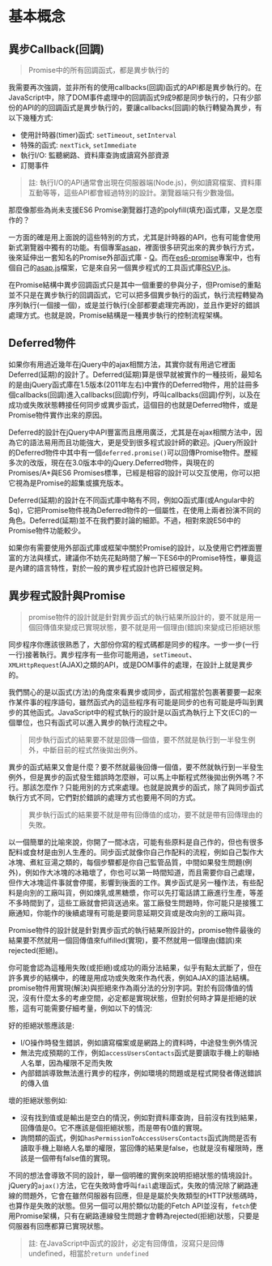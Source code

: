 # 基本概念

## 異步Callback(回調)

> Promise中的所有回調函式，都是異步執行的

我需要再次強調，並非所有的使用callbacks(回調)函式的API都是異步執行的。在JavaScript中，除了DOM事件處理中的回調函式9成9都是同步執行的，只有少部份的API的的回調函式是異步執行的，要讓callbacks(回調)的執行轉變為異步，有以下幾種方式:

- 使用計時器(timer)函式: `setTimeout`, `setInterval`
- 特殊的函式: `nextTick`, `setImmediate`
- 執行I/O: 監聽網路、資料庫查詢或讀寫外部資源
- 訂閱事件

> 註: 執行I/O的API通常會出現在伺服器端(Node.js)，例如讀寫檔案、資料庫互動等等，這些API都會經過特別的設計。瀏覽器端只有少數幾個。

那麼像那些為尚未支援ES6 Promise瀏覽器打造的polyfill(填充)函式庫，又是怎麼作的？

一方面的確是用上面說的這些特別的方式，尤其是計時器的API，也有可能會使用新式瀏覽器中獨有的功能。有個專案[asap](https://github.com/kriskowal/asap)，裡面很多研究出來的異步執行方式，後來延伸出一套知名的Promise外部函式庫 - [Q](https://github.com/kriskowal/q)。而在[es6-promise](https://github.com/stefanpenner/es6-promise)專案中，也有個自己的[asap.js](https://github.com/stefanpenner/es6-promise/blob/master/lib/es6-promise/asap.js)檔案，它是來自另一個異步程式的工具函式庫[RSVP.js](https://github.com/tildeio/rsvp.js)。

在Promise結構中異步回調函式只是其中一個重要的參與分子，但Promise的重點並不只是在異步執行的回調函式，它可以把多個異步執行的函式，執行流程轉變為序列執行(一個接一個)，或是並行執行(全部都要處理完再說)，並且作更好的錯誤處理方式。也就是說，Promise結構是一種異步執行的控制流程架構。

## Deferred物件

如果你有用過近幾年在jQuery中的ajax相關方法，其實你就有用過它裡面Deferred(延期)的設計了。Deferred(延期)算是很早就被實作的一種技術，最知名的是由jQuery函式庫在1.5版本(2011年左右)中實作的Deferred物件，用於註冊多個callbacks(回調)進入callbacks(回調)佇列，呼叫callbacks(回調)佇列，以及在成功或失敗狀態轉接任何同步或異步函式，這個目的也就是Deferred物件，或是Promise物件實作出來的原因。

Deferred的設計在jQuery中API豐富而且應用廣泛，尤其是在ajax相關方法中，因為它的語法易用而且功能強大，更是受到很多程式設計師的歡迎。jQuery所設計的Deferred物件中其中有一個`deferred.promise()`可以回傳Promise物件。歷經多次的改版，現在在3.0版本中的jQuery.Deferred物件，與現在的Promises/A+與ES6 Promises標準，已經是相容的設計可以交互使用，你可以把它視為是Promise的超集或擴充版本。

Deferred(延期)的設計在不同函式庫中略有不同，例如Q函式庫(或Angular中的$q)，它把Promise物件視為Deferred物件的一個屬性，在使用上兩者扮演不同的角色。Deferred(延期)並不在我們要討論的細節。不過，相對來說ES6中的Promise物件功能較少。

如果你有需要使用外部函式庫或框架中關於Promise的設計，以及使用它們裡面豐富的方法與樣式，建議你不妨先花點時間了解一下ES6中的Promise特性，畢竟這是內建的語言特性，對於一般的異步程式設計也許已經很足夠。

## 異步程式設計與Promise

> promise物件的設計就是針對異步函式的執行結果所設計的，要不就是用一個回傳值來變成已實現狀態，要不就是用一個理由(錯誤)來變成已拒絕狀態

同步程序你應該很熟悉了，大部份你寫的程式碼都是同步的程序。一步一步(一行一行)接著執行。異步程序有一些你可能用過，`setTimeout`、`XMLHttpRequest`(AJAX)之類的API，或是DOM事件的處理，在設計上就是異步的。

我們關心的是以函式(方法)的角度來看異步或同步，函式相當於包裹著要要一起來作某件事的程序語句，雖然函式內的這些程序有可能是同步的也有可能是呼叫到異步的其他函式。JavaScript中的程式執行的設計是以函式為執行上下文(EC)的一個單位，也只有函式可以進入異步的執行流程之中。

> 同步執行函式的結果要不就是回傳一個值，要不然就是執行到一半發生例外，中斷目前的程式然後拋出例外。

異步的函式結果又會是什麼？要不然就最後回傳一個值，要不然就執行到一半發生例外，但是異步的函式發生錯誤時怎麼辦，可以馬上中斷程式然後拋出例外嗎？不行。那該怎麼作？只能用別的方式來處理。也就是說異步的函式，除了與同步函式執行方式不同，它們對於錯誤的處理方式也要用不同的方式。

> 異步執行函式的結果要不就是帶有回傳值的成功，要不就是帶有回傳理由的失敗。

以一個簡單的比喻來說，你開了一間冰店，可能有些原料是自己作的，但也有很多配料或食材是由別人生產的。同步函式就像你自己作配料的流程，例如自己製作大冰塊、煮紅豆湯之類的，每個步驟都是你自己監管品質，中間如果發生問題(例外)，例如作大冰塊的冰箱壞了，你也可以第一時間知道，而且需要你自己處理，但作大冰塊這件事就會停擺，影響到後面的工作。異步函式是另一種作法，有些配料是向別的工廠叫貨，例如煉乳或黑糖漿，你可以先打電話請工廠進行生產，等差不多時間到了，這些工廠就會把貨送過來。當工廠發生問題時，你可能只是接獲工廠通知，你能作的後續處理有可能是要同意延期交貨或是改向別的工廠叫貨。

Promise物件的設計就是針對異步函式的執行結果所設計的，promise物件最後的結果要不然就用一個回傳值來fulfilled(實現)，要不然就用一個理由(錯誤)來rejected(拒絕)。

你可能會認為這種用失敗(或拒絕)或成功的兩分法結果，似乎有點太武斷了，但在許多異步的結構中，的確是用成功或失敗來作為代表，例如AJAX的語法結構。promise物件用實現(解決)與拒絕來作為兩分法的分別字詞。對於有回傳值的情況，沒有什麼太多的考慮空間，必定都是實現狀態，但對於何時才算是拒絕的狀態，這有可能需要仔細考量，例如以下的情況:

好的拒絕狀態應該是:

- I/O操作時發生錯誤，例如讀寫檔案或是網路上的資料時，中途發生例外情況
- 無法完成預期的工作，例如`accessUsersContacts`函式是要讀取手機上的聯絡人名單，因為權限不足而失敗
- 內部錯誤導致無法進行異步的程序，例如環境的問題或是程式開發者傳送錯誤的傳入值

壞的拒絕狀態例如:

- 沒有找到值或是輸出是空白的情況，例如對資料庫查詢，目前沒有找到結果，回傳值是0。它不應該是個拒絕狀態，而是帶有0值的實現。
- 詢問類的函式，例如`hasPermissionToAccessUsersContacts`函式詢問是否有讀取手機上聯絡人名單的權限，當回傳的結果是false，也就是沒有權限時，應該是一個帶有false值的實現。

不同的想法會導致不同的設計，舉一個明確的實例來說明拒絕狀態的情境設計。jQuery的`ajax()`方法，它在失敗時會呼叫`fail`處理函式，失敗的情況除了網路連線的問題外，它會在雖然伺服器有回應，但是是屬於失敗類型的HTTP狀態碼時，也算作是失敗的狀態。但另一個可以用於類似功能的Fetch API並沒有，`fetch`使用Promise架構，只有在網路連線發生問題才會轉為rejected(拒絕)狀態，只要是伺服器有回應都算已實現狀態。

> 註: 在JavaScript中函式的設計，必定有回傳值，沒寫只是回傳undefined，相當於`return undefined`
